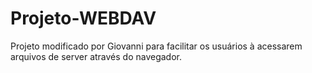 # Projeto-WEBDAV

Projeto modificado por Giovanni para facilitar os usuários à acessarem arquivos de server através do navegador.

